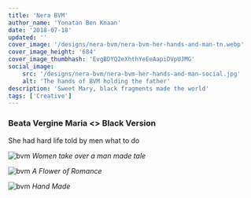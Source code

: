 ```yaml
---
title: 'Nera BVM'
author_name: 'Yonatan Ben Knaan'
date: '2018-07-18'
updated: ''
cover_image: '/designs/nera-bvm/nera-bvm-her-hands-and-man-tn.webp'
cover_image_height: '684'
cover_image_thumbhash: 'EvgBDYQ2eXhthYeEeAapiDVpUJMG'
social_image: 
    src: '/designs/nera-bvm/nera-bvm-her-hands-and-man-social.jpg'
    alt: 'The hands of BVM holding the father'
description: 'Sweet Mary, black fragments made the world'
tags: ['Creative']
---
```

### Beata Vergine Maria <> Black Version

She had hard life told by men what to do

![bvm](/designs/nera-bvm/nera-bvm-her-face.webp)
*Women take over a man made tale*

![bvm](/designs/nera-bvm/nera-bvm-her-flower.webp)
*A Flower of Romance*

![bvm](/designs/nera-bvm/nera-bvm-her-hands-and-man.webp)
*Hand Made*












